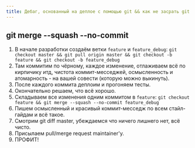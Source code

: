 ```yaml
---
title: Дебаг, основанный на деплое с помощью git && как не засрать git log, используя его
---
```


## git merge --squash --no-commit

1. В начале разработки создаём ветки `feature` и `feature_debug`: `git checkout master && git pull origin master && git checkout -b feature && git checkout -b feature_debug`
2. Там коммитим по чёрному, каждое изменение, отлаживаем всё по кирпичику итд, чистота коммит-месседжей, осмысленность и атомарность - на вашей совести (которую можно выкинуть).
3. После каждого коммита деплоим и прогоняем тесты.
4. Окончательно решаем, что всё хорошо.
5. Складываем все изменения одним коммитом в `feature`: `git checkout feature && git merge --squash --no-commit feature_debug`
6. Пишем осмысленный и красивый коммит-месседж по всем стайл-гайдам и всё такое.
7. Смотрим git diff master, убеждаемся что ничего лишнего нет, всё чисто.
8. Присылаем pull/merge request maintainer'у.
9. ПРОФИТ!
